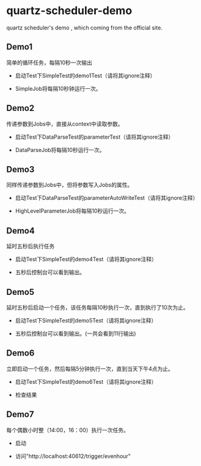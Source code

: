# quartz-scheduler-demo
quartz scheduler's demo , which coming from the official site.

## Demo1

简单的循环任务，每隔10秒一次输出

*  启动Test下SimpleTest的demo1Test（请将其ignore注释）

*  SimpleJob将每隔10秒钟运行一次。

## Demo2

传递参数到Jobs中，直接从context中读取参数。

* 启动Test下DataParseTest的parameterTest（请将其ignore注释）

* DataParseJob将每隔10秒运行一次。

## Demo3

同样传递参数到Jobs中，但将参数写入Jobs的属性。

* 启动Test下DataParseTest的parameterAutoWriteTest（请将其ignore注释）

* HighLevelParameterJob将每隔10秒运行一次。

## Demo4

延时五秒后执行任务

* 启动Test下SimpleTest的demo4Test（请将其ignore注释）

* 五秒后控制台可以看到输出。

## Demo5

延时五秒后启动一个任务，该任务每隔10秒执行一次，直到执行了10次为止。

* 启动Test下SimpleTest的demo5Test（请将其ignore注释）

* 五秒后控制台可以看到输出。(一共会看到11行输出)

## Demo6

立即启动一个任务，然后每隔5分钟执行一次，直到当天下午4点为止。

* 启动Test下SimpleTest的demo6Test（请将其ignore注释）

* 检查结果

## Demo7

每个偶数小时整（14:00，16：00）执行一次任务。

* 启动

* 访问"http://localhost:40612/trigger/evenhour"


